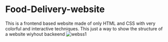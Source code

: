 # Food-Delivery-website
This is a frontend based website made of only HTML and CSS with very colorful and interactive techniques.
This just a way to show the structure of a website wiyhout backeend
![webss1](https://user-images.githubusercontent.com/95410218/184502404-cb2461ac-bb21-4f76-bfee-c56690e23559.PNG)
